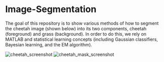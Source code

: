 # Image-Segmentation
The goal of this repository is to show various methods of how to segment the cheetah image (shown below) into its two components, cheetah (foreground) and grass (background). In order to do this, we rely on MATLAB and statistical learning concepts (including Gaussian classifiers, Bayesian learning, and the EM algorithm).

![cheetah_screenshot](https://user-images.githubusercontent.com/15370068/147169845-85d0b6e4-5bb5-44be-b630-935339039d9b.png)
![cheetah_mask_screenshot](https://user-images.githubusercontent.com/15370068/147169961-67f9625f-f540-474d-8e18-b631fb974dee.png)
